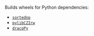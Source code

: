 Builds wheels for Python dependencies:

- [`sortednp`](https://gitlab.sauerburger.com/frank/sortednp)
- [`pylibCZIrw`](https://pypi.org/project/pylibCZIrw/)
- [`dracoPy`](https://github.com/seung-lab/DracoPy)
